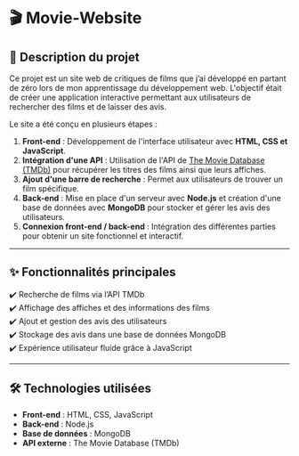 # 🎬 Movie-Website

## 📌 Description du projet  
Ce projet est un site web de critiques de films que j’ai développé en partant de zéro lors de mon apprentissage du développement web. L'objectif était de créer une application interactive permettant aux utilisateurs de rechercher des films et de laisser des avis.

Le site a été conçu en plusieurs étapes :  
1. **Front-end** : Développement de l'interface utilisateur avec **HTML, CSS et JavaScript**.  
2. **Intégration d'une API** : Utilisation de l'API de [The Movie Database (TMDb)](https://www.themoviedb.org/) pour récupérer les titres des films ainsi que leurs affiches.  
3. **Ajout d'une barre de recherche** : Permet aux utilisateurs de trouver un film spécifique.  
4. **Back-end** : Mise en place d'un serveur avec **Node.js** et création d'une base de données avec **MongoDB** pour stocker et gérer les avis des utilisateurs.  
5. **Connexion front-end / back-end** : Intégration des différentes parties pour obtenir un site fonctionnel et interactif.

---

## ✨ Fonctionnalités principales  
✔️ Recherche de films via l’API TMDb  
✔️ Affichage des affiches et des informations des films  
✔️ Ajout et gestion des avis des utilisateurs  
✔️ Stockage des avis dans une base de données MongoDB  
✔️ Expérience utilisateur fluide grâce à JavaScript  

---

## 🛠 Technologies utilisées  
- **Front-end** : HTML, CSS, JavaScript  
- **Back-end** : Node.js
- **Base de données** : MongoDB  
- **API externe** : The Movie Database (TMDb)
